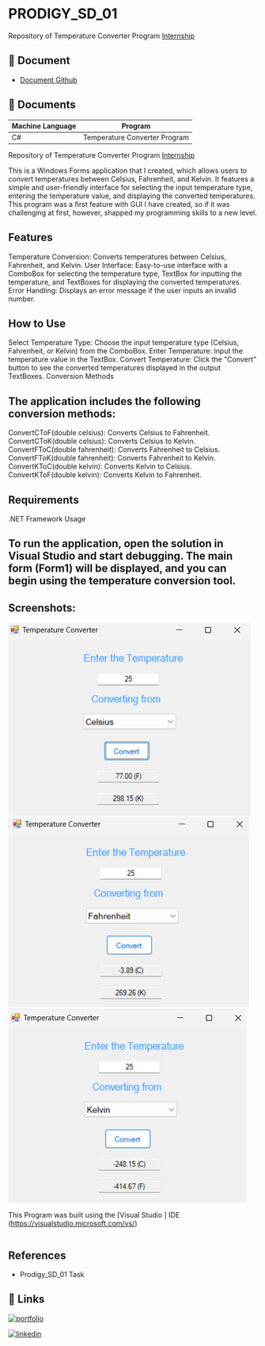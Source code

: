 # PRODIGY_SD_01

Repository of Temperature Converter Program
[Internship](https://github.com/LizzyTrevisan/Prodigy_SD_01)



## 📑 Document
- [Document Github](https://github.com/LizzyTrevisan/Prodigy_SD_01)

## 📔 Documents

| Machine Language | Program |
| ------- | ------------ |
| C# |   Temperature Converter Program 

Repository of Temperature Converter Program 
[Internship](https://github.com/LizzyTrevisan/Prodigy_SD_01)

This is a Windows Forms application that I created, which allows users to convert temperatures between Celsius, Fahrenheit, and Kelvin. It features a simple and user-friendly interface for selecting the input temperature type, entering the temperature value, and displaying the converted temperatures.
This program was a first feature with GUI I have created, so if it was challenging at first, however, shapped my programming skills to a new level.


## Features
Temperature Conversion: Converts temperatures between Celsius, Fahrenheit, and Kelvin.
User Interface: Easy-to-use interface with a ComboBox for selecting the temperature type, TextBox for inputting the temperature, and TextBoxes for displaying the converted temperatures.
Error Handling: Displays an error message if the user inputs an invalid number.

## How to Use
Select Temperature Type: Choose the input temperature type (Celsius, Fahrenheit, or Kelvin) from the ComboBox.
Enter Temperature: Input the temperature value in the TextBox.
Convert Temperature: Click the "Convert" button to see the converted temperatures displayed in the output TextBoxes.
Conversion Methods


## The application includes the following conversion methods:

ConvertCToF(double celsius): Converts Celsius to Fahrenheit.
ConvertCToK(double celsius): Converts Celsius to Kelvin.
ConvertFToC(double fahrenheit): Converts Fahrenheit to Celsius.
ConvertFToK(double fahrenheit): Converts Fahrenheit to Kelvin.
ConvertKToC(double kelvin): Converts Kelvin to Celsius.
ConvertKToF(double kelvin): Converts Kelvin to Fahrenheit.

## Requirements
.NET Framework
Usage

## To run the application, open the solution in Visual Studio and start debugging. The main form (Form1) will be displayed, and you can begin using the temperature conversion tool.


## Screenshots: 

![Screenshot 2024-07-22 131710.png](https://raw.githubusercontent.com/LizzyTrevisan/Prodigy_SD_01/main/Screenshot%202024-07-22%20135757.png)
![Screenshot 2024-07-22 131710.png](https://raw.githubusercontent.com/LizzyTrevisan/Prodigy_SD_01/main/Screenshot%202024-07-22%20135823.png)
![Screenshot 2024-07-22 131710.png](https://raw.githubusercontent.com/LizzyTrevisan/Prodigy_SD_01/main/Screenshot%202024-07-22%20135833.png)


This Program was built using the [Visual Studio ] IDE (https://visualstudio.microsoft.com/vs/)
```

```
## References
- Prodigy_SD_01 Task








## 🔗 Links
[![portfolio](https://img.shields.io/badge/my_portfolio-000?style=for-the-badge&logo=ko-fi&logoColor=white)](/https://leizianetrevisan.notion.site/Hello-I-m-Leiziane-3801bd1694ac46f8a28fddcca61fe34e/)

[![linkedin](https://img.shields.io/badge/linkedin-0A66C2?style=for-the-badge&logo=linkedin&logoColor=white)](https://www.linkedin.com/public-profile/settings?trk=d_flagship3_profile_self_view_public_profile)
